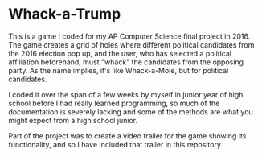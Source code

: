 # Whack-a-Trump
This is a game I coded for my AP Computer Science final project in 2016. The game creates a grid of holes where different political candidates from the 2016 election pop up, and the user, who has selected a political affiliation beforehand, must "whack" the candidates from the opposing party. As the name implies, it's like Whack-a-Mole, but for political candidates. 

I coded it over the span of a few weeks by myself in junior year of high school before I had really learned programming, so much of the documentation is severely lacking and some of the methods are what you might expect from a high school junior. 

Part of the project was to create a video trailer for the game showing its functionality, and so I have included that trailer in this repository. 